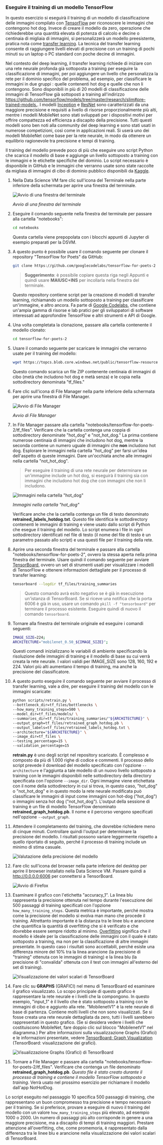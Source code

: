 ### <a name="train-a-tensorflow-model"></a>Eseguire il training di un modello TensorFlow

In questo esercizio si eseguirà il training di un modello di classificazione delle immagini compilato con [TensorFlow](https://www.tensorflow.org/) per riconoscere le immagini che contengono hot dog. Invece di creare il modello da zero, operazione che richiederebbe una quantità elevata di potenza di calcolo e decine o centinaia di migliaia di immagini, si personalizzerà un modello preesistente, pratica nota come [transfer learning](https://en.wikipedia.org/wiki/Transfer_learning). La tecnica del transfer learning consente di raggiungere livelli elevati di precisione con un training di pochi minuti su un laptop o PC standard con poche decine di immagini.

Nel contesto del deep learning, il transfer learning richiede di iniziare con una rete neurale profonda già sottoposta a training per eseguire la classificazione di immagini, per poi aggiungere un livello che personalizza la rete per il dominio specifico del problema, ad esempio, per classificare le immagini in due gruppi : quelle contenenti hot dog e quelle che non li contengono. Sono disponibili in più di 20 modelli di classificazione delle immagini di TensorFlow già sottoposti a training all'indirizzo <https://github.com/tensorflow/models/tree/master/research/slim#pre-trained-models.>. I modelli [Inception](https://arxiv.org/abs/1512.00567) e [ResNet](https://towardsdatascience.com/an-overview-of-resnet-and-its-variants-5281e2f56035) sono caratterizzati da una maggiore precisione e requisiti a livello di risorse proporzionalmente più alti, mentre i modelli MobileNet sono stati sviluppati per i dispositivi motivi per offrire compattezza ed efficienza a discapito della precisione. Tutti questi modelli sono ben noti alla community del deep learning e sono stati usati in numerose competizioni, così come in applicazioni reali. Si userà uno dei modelli MobileNet come base per la rete neurale, in modo da ottenere un equilibrio ragionevole tra precisione e tempi di training.

Il training del modello prevede poco di più che eseguire uno script Python che scarica il modello di base e aggiunge un livello sottoposto a training con le immagini e le etichette specifiche del dominio. Lo script necessario è disponibile in GitHub e le immagini che verranno usate sono state raccolte da migliaia di immagini di cibo di dominio pubblico disponibili da [Kaggle](https://www.kaggle.com).

1. Nella Data Science VM fare clic sull'icona del Terminale nella parte inferiore della schermata per aprire una finestra del terminale.

    ![Avvio di una finestra del terminale](../media-draft/3-launch-terminal.png)

    _Avvio di una finestra del terminale_

1. Eseguire il comando seguente nella finestra del terminale per passare alla cartella "notebooks":

    ```bash
    cd notebooks
    ```
    Questa cartella viene prepopolata con i blocchi appunti di Jupyter di esempio preparati per la DSVM.

1. A questo punto è possibile usare il comando seguente per clonare il repository "TensorFlow for Poets" da GitHub:

    ```bash
    git clone https://github.com/googlecodelabs/tensorflow-for-poets-2
    ```
    > **Suggerimento**: è possibile copiare questa riga negli Appunti e quindi usare **MAIUSC+INS** per incollarla nella finestra del terminale.

    Questo repository contiene script per la creazione di modelli di transfer learning, richiamando un modello sottoposto a training per classificare un'immagine, e altro ancora. Fa parte di [Google Codelabs](https://codelabs.developers.google.com/), che contiene un'ampia gamma di risorse e lab pratici per gli sviluppatori di software interessati ad approfondire TensorFlow e altri strumenti e API di Google.

1. Una volta completata la clonazione, passare alla cartella contenente il modello clonato:

    ```bash
    cd tensorflow-for-poets-2
    ```

1. Usare il comando seguente per scaricare le immagini che verranno usate per il training del modello:

    ```bash
    wget https://topcs.blob.core.windows.net/public/tensorflow-resources.zip -O temp.zip; unzip temp.zip -d tf_files; rm temp.zip
    ```

    Questo comando scarica un file ZIP contenente centinaia di immagini di cibo (metà che includono hot dog e metà senza) e le copia nella sottodirectory denominata "tf_files."

1. Fare clic sull'icona di File Manager nella parte inferiore della schermata per aprire una finestra di File Manager.

    ![Avvio di File Manager](../media-draft/3-launch-file-manager.png)

    _Avvio di File Manager_

1. In File Manager passare alla cartella "notebooks/tensorflow-for-poets-2/tf_files". Verificare che la cartella contenga una coppia di sottodirectory denominate "hot_dog" e "not_hot_dog." La prima contiene numerose centinaia di immagini che includono hot dog, mentre la seconda contiene un numero uguale di immagini che **non** includono hot dog. Esplorare le immagini nella cartella "hot_dog" per farsi un'idea dell'aspetto di queste immagini. Dare un'occhiata anche alle immagini nella cartella "not_hot_dog".

    > Per eseguire il training di una rete neurale per determinare se un'immagine include un hot dog, si eseguirà il training sia con immagini che includono hot dog che con immagini che non li includono.

    ![Immagini nella cartella "hot_dog"](../media-draft/3-hot-dog-images.png)

    *Immagini nella cartella "hot_dog"*

    Verificare anche che la cartella contenga un file di testo denominato **retrained_labels_hotdog.txt**. Questo file identifica le sottodirectory contenenti le immagini di training e viene usato dallo script di Python che esegue il training del modello. Lo script enumera i file in ogni sottodirectory identificati nel file di testo (il nome del file di testo è un parametro passato allo script) e usa questi file per il training della rete.

1. Aprire una seconda finestra del terminale e passare alla cartella "notebooks/tensorflow-for-poets-2", ovvero la stessa aperta nella prima finestra del terminale. Usare quindi il comando seguente per avviare [TensorBoard](https://www.tensorflow.org/programmers_guide/summaries_and_tensorboard), ovvero un set di strumenti usati per visualizzare i modelli di TensorFlow e ottenere informazioni dettagliate per il processo di transfer learning:

     ```bash
     tensorboard --logdir tf_files/training_summaries
     ```

     > Questo comando avrà esito negativo se è già in esecuzione un'istanza di TensorBoard. Se si riceve una notifica che la porta 6006 è già in uso, usare un comando ```pkill -f "tensorboard"``` per terminare il processo esistente. Eseguire quindi di nuovo il comando ```tensorboard```.

1. Tornare alla finestra del terminale originale ed eseguire i comandi seguenti:

    ```bash
    IMAGE_SIZE=224;
    ARCHITECTURE="mobilenet_0.50_${IMAGE_SIZE}";
    ```

    Questi comandi inizializzano le variabili di ambiente specificando la risoluzione delle immagini di training e il modello di base su cui verrà creata la rete neurale. I valori validi per IMAGE_SIZE sono 128, 160, 192 e 224. Valori più alti aumentano il tempo di training, ma anche la precisione del classificatore.

1. A questo punto eseguire il comando seguente per avviare il processo di transfer learning, vale a dire, per eseguire il training del modello con le immagini scaricate:

    ```bash
    python scripts/retrain.py \
    --bottleneck_dir=tf_files/bottlenecks \
    --how_many_training_steps=500 \
    --model_dir=tf_files/models/ \
    --summaries_dir=tf_files/training_summaries/"${ARCHITECTURE}" \
    --output_graph=tf_files/retrained_graph_hotdog.pb \
    --output_labels=tf_files/retrained_labels_hotdog.txt \
    --architecture="${ARCHITECTURE}" \
    --image_dir=tf_files \
    --testing_percentage=15 \
    --validation_percentage=15
    ```

    **retrain.py** è uno degli script nel repository scaricato. È complesso e composto da più di 1.000 righe di codice e commenti. Il processo dello script prevede il download del modello specificato con l'opzione ```--architecture``` e l'aggiunta a tale modello di un nuovo livello sottoposto a training con le immagini disponibili nelle sottodirectory della directory specificata con l'opzione ```--image_dir```. Ogni immagine viene etichettata con il nome della sottodirectory in cui si trova, in questo caso, "hot_dog" o "not_hot_dog" e in questo modo la rete neurale modificata può classificare le immagini di input come immagini con hot-dog ("hot_dog") o immagini senza hot dog ("not_hot_dog"). L'output della sessione di training è un file di modello TensorFlow denominato **retrained_graph_hotdog.pb**. Il nome e il percorso vengono specificati nell'opzione ```--output_graph```.

1. Attendere il completamento del training, che dovrebbe richiedere meno di cinque minuti. Controllare quindi l'output per determinare la precisione del modello. I risultati possono variare leggermente rispetto a quello riportato di seguito, perché il processo di training include un minimo di stima casuale.

      ![Valutazione della precisione del modello](../media-draft/3-running-transfer-learning.png)

1. Fare clic sull'icona del browser nella parte inferiore del desktop per aprire il browser installato nella Data Science VM. Passare quindi a <http://0.0.0.0:6006> per connettersi a TensorBoard.

    ![Avvio di Firefox](../media-draft/3-launch-firefox.png)

1. Esaminare il grafico con l'etichetta "accuracy_1". La linea blu rappresenta la precisione ottenuta nel tempo durante l'esecuzione dei 500 passaggi di training specificati con l'opzione ```how_many_training_steps```. Questa metrica è importante, perché mostra come la precisione del modello si evolva man mano che procede il training. Altrettanto importante è la distanza tra le linee blu e arancione che quantifica la quantità di overfitting che si è verificato e che dovrebbe essere sempre ridotto al minimo. [Overfitting](https://en.wikipedia.org/wiki/Overfitting) significa che il modello è ideale per la classificazione delle immagini con il quale è stato sottoposto a training, ma non per la classificazione di altre immagini presentate. In questo caso i risultati sono accettabili, perché esiste una differenza minore del 10% tra la linea arancione (la precisione di "training" ottenuta con le immagini di training) e la linea blu (la precisione di "convalida" ottenuta con il test con immagini all'esterno del set di training).

    ![Visualizzazione dei valori scalari di TensorBoard](../media-draft/3-tensorboard-scalars.png)

1. Fare clic su **GRAPHS** (GRAFICI) nel menu di TensorBoard ed esaminare il grafico visualizzato. Lo scopo principale di questo grafico è rappresentare la rete neurale e i livelli che la compongono. In questo esempio, "input_1" è il livello che è stato sottoposto a training con le immagini di cibo e aggiunto alla rete. "MobilenetV1" è la rete neurale di base di partenza. Contiene molti livelli che non sono visualizzati. Se si fosse creata una rete neurale dettagliata da zero, tutti i livelli sarebbero rappresentati in questo grafico. (Se si desidera vedere i livelli che costituiscono MobileNet, fare doppio clic sul blocco "MobilenetV1" nel diagramma.) Per altre informazioni sulla visualizzazione Graphs (Grafici) e le informazioni presentate, vedere [TensorBoard: Graph Visualization](https://www.tensorflow.org/programmers_guide/graph_viz) (TensorBoard: visualizzazione dei grafici).

    ![Visualizzazione Graphs (Grafici) di TensorBoard](../media-draft/3-tensorboard-graphs.png)

1. Tornare a File Manager e passare alla cartella "notebooks/tensorflow-for-poets-2/tf_files". Verificare che contenga un file denominato **retrained_graph_hotdog.pb**. *Questo file è stato creato durante il processo di training e contiene il modello TensorFlow sottoposto a training*. Verrà usato nel prossimo esercizio per richiamare il modello dall'app NotHotDog.

Lo script eseguito nel passaggio 10 specifica 500 passaggi di training, che rappresentano un buon compromesso tra precisione e tempo necessario per il training. Se si preferisce, provare a eseguire di nuovo il training del modello con un valore ```how_many_training_steps``` più elevato, ad esempio 1000 o 2000. Un numero di passaggi più alto corrisponde in genere a una maggiore precisione, ma a discapito di tempi di training maggiori. Prestare attenzione all'overfitting, che, come promemoria, è rappresentato dalla differenza tra le linee blu e arancione nella visualizzazione dei valori scalari di TensorBoard.